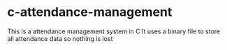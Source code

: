 # c-attendance-management
This is a attendance management system in C
It uses a binary file to store all attendance data so nothing is lost

